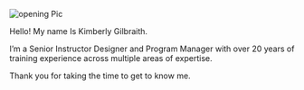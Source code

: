 
![opening Pic](https://github.com/user-attachments/assets/2f56ac31-be2e-4cb6-8415-1e16c9923a89)

Hello! My name Is Kimberly Gilbraith.

I’m a Senior Instructor Designer and Program Manager with over 20 years of training experience across multiple areas of expertise.  

Thank you for taking the time to get to know me. 
